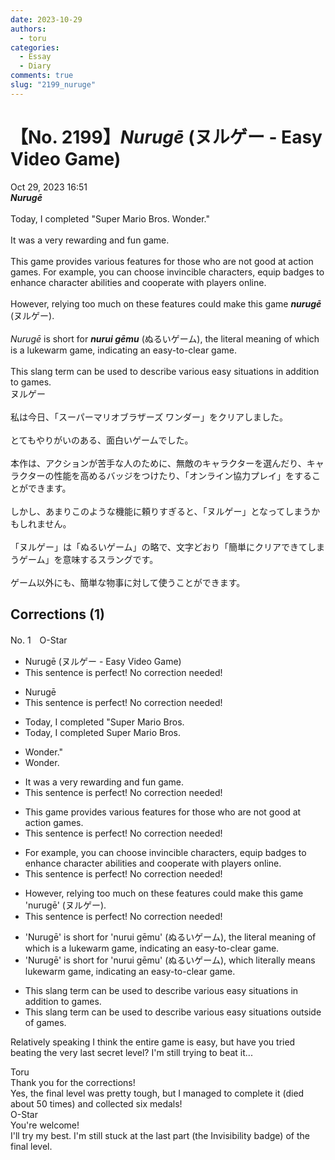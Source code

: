 ```yaml
---
date: 2023-10-29
authors:
  - toru
categories:
  - Essay
  - Diary
comments: true
slug: "2199_nuruge"
---
```


# 【No. 2199】<strong><em>Nurugē</strong></em> (ヌルゲー - Easy Video Game)
<div class="date">Oct 29, 2023 16:51</div>
<div id="post"><div id="body_show_ori">
<strong><em>Nurugē</strong></em><br/><br/>Today, I completed "Super Mario Bros. Wonder."<br/><br/>It was a very rewarding and fun game.<br/><br/>This game provides various features for those who are not good at action games. For example, you can choose invincible characters, equip badges to enhance character abilities and cooperate with players online.<br/><br/>However, relying too much on these features could make this game <strong><em>nurugē</em></strong> (ヌルゲー).<br/><br/><em>Nurugē</em> is short for <strong><em>nurui gēmu</em></strong> (ぬるいゲーム), the literal meaning of which is a lukewarm game, indicating an easy-to-clear game.<br/><br/>This slang term can be used to describe various easy situations in addition to games.
</div></div>

<!-- more -->

<div id="post_ja"><div id="body_show_mo">
ヌルゲー<br/><br/>私は今日、「スーパーマリオブラザーズ ワンダー」をクリアしました。<br/><br/>とてもやりがいのある、面白いゲームでした。<br/><br/>本作は、アクションが苦手な人のために、無敵のキャラクターを選んだり、キャラクターの性能を高めるバッジをつけたり、「オンライン協力プレイ」をすることができます。<br/><br/>しかし、あまりこのような機能に頼りすぎると、「ヌルゲー」となってしまうかもしれません。<br/><br/>「ヌルゲー」は「ぬるいゲーム」の略で、文字どおり「簡単にクリアできてしまうゲーム」を意味するスラングです。<br/><br/>ゲーム以外にも、簡単な物事に対して使うことができます。
</div></div>

## Corrections (1)
<div id="block"><div class="first_name"> No. 1　<span class="just_name">O-Star</span></div><div id="block2">
<ul class="correction_field">
<li class="incorrect">Nurugē (ヌルゲー - Easy Video Game)</li>
<li class="corrected perfect">This sentence is perfect! No correction needed!</li>
</ul>
<ul class="correction_field">
<li class="incorrect">Nurugē</li>
<li class="corrected perfect">This sentence is perfect! No correction needed!</li>
</ul>
<ul class="correction_field">
<li class="incorrect">Today, I completed "Super Mario Bros.</li>
<li class="corrected correct">
Today, I completed <span class="f_bold">Super </span>Mario Bros.
</li>
</ul>
<ul class="correction_field">
<li class="incorrect">Wonder."</li>
<li class="corrected correct">
<span class="f_bold">Wonder.</span>
</li>
</ul>
<ul class="correction_field">
<li class="incorrect">It was a very rewarding and fun game.</li>
<li class="corrected perfect">This sentence is perfect! No correction needed!</li>
</ul>
<ul class="correction_field">
<li class="incorrect">This game provides various features for those who are not good at action games.</li>
<li class="corrected perfect">This sentence is perfect! No correction needed!</li>
</ul>
<ul class="correction_field">
<li class="incorrect">For example, you can choose invincible characters, equip badges to enhance character abilities and cooperate with players online.</li>
<li class="corrected perfect">This sentence is perfect! No correction needed!</li>
</ul>
<ul class="correction_field">
<li class="incorrect">However, relying too much on these features could make this game 'nurugē' (ヌルゲー).</li>
<li class="corrected perfect">This sentence is perfect! No correction needed!</li>
</ul>
<ul class="correction_field">
<li class="incorrect">'Nurugē' is short for 'nurui gēmu' (ぬるいゲーム), the literal meaning of which is a lukewarm game, indicating an easy-to-clear game.</li>
<li class="corrected correct">
'Nurugē' is short for 'nurui gēmu' (ぬるいゲーム), <span class="f_bold">which literally means lukewarm game,</span> indicating an easy-to-clear game.
</li>
</ul>
<ul class="correction_field">
<li class="incorrect">This slang term can be used to describe various easy situations in addition to games.</li>
<li class="corrected correct">
This slang term can be used to describe various easy situations <span class="f_bold">outside of </span>games.
</li>
</ul>
<p class="comment_small">
 Relatively speaking I think the entire game is easy, but have you tried beating the very last secret level? I'm still trying to beat it...
</p>

</div><div class="name"><span class="just_name">Toru</span><br>
Thank you for the corrections!<br/>Yes, the final level was pretty tough, but I managed to complete it (died about 50 times) and collected six medals!
</div>
<div class="name"><span class="just_name">O-Star</span><br>
You're welcome!<br/>I'll try my best. I'm still stuck at the last part (the Invisibility badge) of the final level.
</div>
</div>
